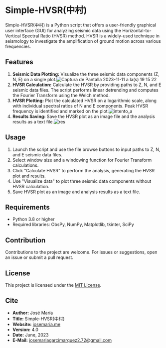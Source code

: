 # Simple-HVSR(中村)

Simple-HVSR(中村) is a Python script that offers a user-friendly graphical user interface (GUI) for analyzing seismic data using the Horizontal-to-Vertical Spectral Ratio (HVSR) method. HVSR is a widely-used technique in seismology to investigate the amplification of ground motion across various frequencies.

## Features

1. **Seismic Data Plotting:** Visualize the three seismic data components (Z, N, E) on a single plot.![Captura de Pantalla 2023-11-11 a la(s) 19 15 22](https://github.com/JoseMariaGarciaMarquez/HVSR-SG/assets/30852961/9c179d11-3db0-4192-b1ab-8e05e469d746)
2. **HVSR Calculation:** Calculate the HVSR by providing paths to Z, N, and E seismic data files. The script performs linear detrending and computes the Fourier Transform using the Welch method.
3. **HVSR Plotting:** Plot the calculated HVSR on a logarithmic scale, along with individual spectral ratios of N and E components. Peak HVSR frequency is identified and marked on the plot.![intento_a](https://github.com/JoseMariaGarciaMarquez/HVSR-SG/assets/30852961/25c239c6-d991-4e3f-a773-c80516623c76)
4. **Results Saving:** Save the HVSR plot as an image file and the analysis results as a text file.![res](https://github.com/JoseMariaGarciaMarquez/HVSR-SG/assets/30852961/56861742-b751-455f-95df-854581e526fc)


## Usage

1. Launch the script and use the file browse buttons to input paths to Z, N, and E seismic data files.
2. Select window size and a windowing function for Fourier Transform calculations.
3. Click "Calculate HVSR" to perform the analysis, generating the HVSR plot and results.
4. Use "Visualize data" to plot three seismic data components without HVSR calculation.
5. Save HVSR plot as an image and analysis results as a text file.

## Requirements

- Python 3.8 or higher
- Required libraries: ObsPy, NumPy, Matplotlib, tkinter, SciPy

## Contribution

Contributions to the project are welcome. For issues or suggestions, open an issue or submit a pull request.

## License

This project is licensed under the [MIT License](link-to-license-file).

## Cite

- **Author:** José María
- **Title:** Simple-HVSR(中村)
- **Website:** [josemaria.me](https://www.josemaria.me)
- **Version:** 4.0
- **Date:** June, 2023
- **E-Mail:** josemariagarcimarquez2.72@gmail.com

